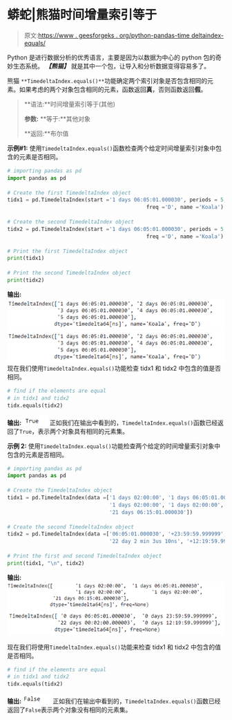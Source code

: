 # 蟒蛇|熊猫时间增量索引等于

> 原文:[https://www . geesforgeks . org/python-pandas-time deltaindex-equals/](https://www.geeksforgeeks.org/python-pandas-timedeltaindex-equals/)

Python 是进行数据分析的优秀语言，主要是因为以数据为中心的 python 包的奇妙生态系统。 ***【熊猫】*** 就是其中一个包，让导入和分析数据变得容易多了。

熊猫 `**TimedeltaIndex.equals()**`功能确定两个索引对象是否包含相同的元素。如果考虑的两个对象包含相同的元素，函数返回**真**，否则函数返回**假**。

> **语法:**时间增量索引等于(其他)
> 
> **参数:**
> **等于:**其他对象
> 
> **返回:**布尔值

**示例#1:** 使用`TimedeltaIndex.equals()`函数检查两个给定时间增量索引对象中包含的元素是否相同。

```py
# importing pandas as pd
import pandas as pd

# Create the first TimedeltaIndex object
tidx1 = pd.TimedeltaIndex(start ='1 days 06:05:01.000030', periods = 5,
                                             freq ='D', name ='Koala')

# Create the second TimedeltaIndex object
tidx2 = pd.TimedeltaIndex(start ='1 days 06:05:01.000030', periods = 5,
                                             freq ='D', name ='Koala')

# Print the first TimedeltaIndex object
print(tidx1)

# Print the second TimedeltaIndex object
print(tidx2)
```

**输出:**
![](img/9b52918fd9ce78caef7b65155d0f81a9.png)
![](img/9b52918fd9ce78caef7b65155d0f81a9.png)
现在我们使用`TimedeltaIndex.equals()`功能检查 tidx1 和 tidx2 中包含的值是否相同。

```py
# find if the elements are equal
# in tidx1 and tidx2
tidx.equals(tidx2)
```

**输出:**
![](img/2de27ea617c23159a8a19e825e659f17.png)
正如我们在输出中看到的，`TimedeltaIndex.equals()`函数已经返回了`True`，表示两个对象具有相同的元素集。

**示例 2:** 使用`TimedeltaIndex.equals()`功能检查两个给定的时间增量索引对象中包含的元素是否相同。

```py
# importing pandas as pd
import pandas as pd

# Create the TimedeltaIndex object
tidx1 = pd.TimedeltaIndex(data =['1 days 02:00:00', '1 days 06:05:01.000030', 
                                 '1 days 02:00:00', '1 days 02:00:00',
                                 '21 days 06:15:01.000030'])

# Create the second TimedeltaIndex object
tidx2 = pd.TimedeltaIndex(data =['06:05:01.000030', '+23:59:59.999999', 
                                 '22 day 2 min 3us 10ns', '+12:19:59.999999'])

# Print the first and second TimedeltaIndex object
print(tidx1, "\n", tidx2)
```

**输出:**
![](img/a24b4daffc7e190937bcc717e1b77a62.png)
![](img/7e79997d82fccfbf8decef766c6cac08.png)

现在我们将使用`TimedeltaIndex.equals()`功能来检查 tidx1 和 tidx2 中包含的值是否相同。

```py
# find if the elements are equal 
# in tidx1 and tidx2
tidx.equals(tidx2)
```

**输出:**
![](img/d92c9d972c9c51d6bf20680a06e808ed.png)
正如我们在输出中看到的，`TimedeltaIndex.equals()`函数已经返回了`False`表示两个对象没有相同的元素集。